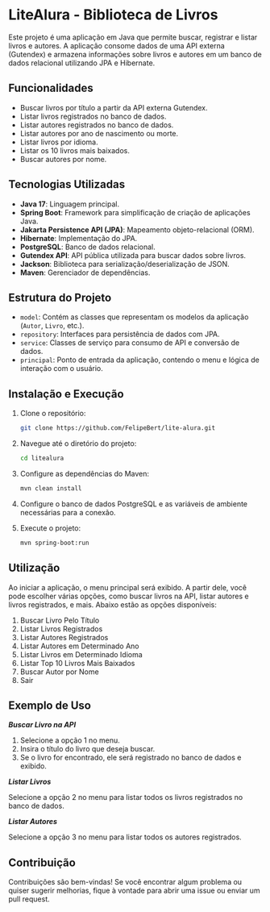 # LiteAlura - Biblioteca de Livros

Este projeto é uma aplicação em Java que permite buscar, registrar e listar livros e autores. A aplicação consome dados de uma API externa (Gutendex) e armazena informações sobre livros e autores em um banco de dados relacional utilizando JPA e Hibernate.

## Funcionalidades

- Buscar livros por título a partir da API externa Gutendex.
- Listar livros registrados no banco de dados.
- Listar autores registrados no banco de dados.
- Listar autores por ano de nascimento ou morte.
- Listar livros por idioma.
- Listar os 10 livros mais baixados.
- Buscar autores por nome.

## Tecnologias Utilizadas

- **Java 17**: Linguagem principal.
- **Spring Boot**: Framework para simplificação de criação de aplicações Java.
- **Jakarta Persistence API (JPA)**: Mapeamento objeto-relacional (ORM).
- **Hibernate**: Implementação do JPA.
- **PostgreSQL**: Banco de dados relacional.
- **Gutendex API**: API pública utilizada para buscar dados sobre livros.
- **Jackson**: Biblioteca para serialização/deserialização de JSON.
- **Maven**: Gerenciador de dependências.

## Estrutura do Projeto

- `model`: Contém as classes que representam os modelos da aplicação (`Autor`, `Livro`, etc.).
- `repository`: Interfaces para persistência de dados com JPA.
- `service`: Classes de serviço para consumo de API e conversão de dados.
- `principal`: Ponto de entrada da aplicação, contendo o menu e lógica de interação com o usuário.

## Instalação e Execução

1. Clone o repositório:

   ```bash
   git clone https://github.com/FelipeBert/lite-alura.git
   ```

2. Navegue até o diretório do projeto:
    ```bash
   cd litealura
   ```

3. Configure as dependências do Maven:
    ```bash
   mvn clean install
   ```

4. Configure o banco de dados PostgreSQL e as variáveis de ambiente necessárias para a conexão.

5. Execute o projeto:
    ```bash
    mvn spring-boot:run
    ```

## Utilização

Ao iniciar a aplicação, o menu principal será exibido. A partir dele, você pode escolher várias opções, como buscar livros na API, listar autores e livros registrados, e mais. Abaixo estão as opções disponíveis:

1. Buscar Livro Pelo Título
2. Listar Livros Registrados
3. Listar Autores Registrados
4. Listar Autores em Determinado Ano
5. Listar Livros em Determinado Idioma
6. Listar Top 10 Livros Mais Baixados
7. Buscar Autor por Nome
0. Sair

## Exemplo de Uso

***Buscar Livro na API***

1. Selecione a opção 1 no menu.
2. Insira o título do livro que deseja buscar.
3. Se o livro for encontrado, ele será registrado no banco de dados e exibido.

***Listar Livros***

Selecione a opção 2 no menu para listar todos os livros registrados no banco de dados.

***Listar Autores***

Selecione a opção 3 no menu para listar todos os autores registrados.

## Contribuição

Contribuições são bem-vindas! Se você encontrar algum problema ou quiser sugerir melhorias, fique à vontade para abrir uma issue ou enviar um pull request.